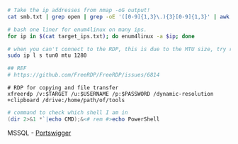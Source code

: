 ```bash
# Take the ip addresses from nmap -oG output!
cat smb.txt | grep open | grep -oE '([0-9]{1,3}\.){3}[0-9]{1,3}' | awk '!a[$0]++' | tee targets.txt
```

```bash
# bash one liner for enum4linux on many ips.
for ip in $(cat target_ips.txt); do enum4linux -a $ip; done
```

```bash
# when you can't connect to the RDP, this is due to the MTU size, try reducing it.
sudo ip l s tun0 mtu 1280

## REF
# https://github.com/FreeRDP/FreeRDP/issues/6814
```

```shell
# RDP for copying and file transfer
xfreerdp /v:$TARGET /u:$USERNAME /p:$PASSWORD /dynamic-resolution +clipboard /drive:/home/path/of/tools
```


```powershell
# command to check which shell I am in
(dir 2>&1 *`|echo CMD);&<# rem #>echo PowerShell
```

MSSQL - [Portswigger](https://portswigger.net/support/sql-injection-in-the-query-structure)
